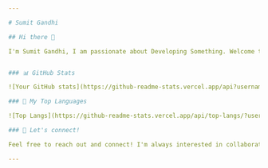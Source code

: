 ```yaml
---

# Sumit Gandhi

## Hi there 👋

I'm Sumit Gandhi, I am passionate about Developing Something. Welcome to my GitHub profile! Here you'll find a mix of my personal projects, contributions to open-source, and maybe a bit of experimentation.


### 📊 GitHub Stats

![Your GitHub stats](https://github-readme-stats.vercel.app/api?username=sumitgandhi2003&show_icons=true&theme=radical)

### 🌟 My Top Languages

![Top Langs](https://github-readme-stats.vercel.app/api/top-langs/?username=sumitgandhi2003&layout=compact&theme=radical)

### 🤝 Let's connect!

Feel free to reach out and connect! I'm always interested in collaborating on new projects and exchanging ideas.

---
```

